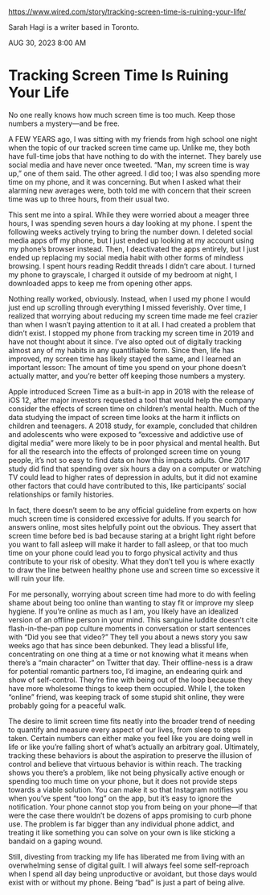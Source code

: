 https://www.wired.com/story/tracking-screen-time-is-ruining-your-life/

Sarah Hagi is a writer based in Toronto.

AUG 30, 2023 8:00 AM

# Tracking Screen Time Is Ruining Your Life

No one really knows how much screen time is too much. Keep those numbers a mystery—and be free.

A FEW YEARS ago, I was sitting with my friends from high school one night when the topic of our tracked screen time came up. Unlike me, they both have full-time jobs that have nothing to do with the internet. They barely use social media and have never once tweeted. “Man, my screen time is way up,” one of them said. The other agreed. I did too; I was also spending more time on my phone, and it was concerning. But when I asked what their alarming new averages were, both told me with concern that their screen time was up to three hours, from their usual two.

This sent me into a spiral. While they were worried about a meager three hours, I was spending seven hours a day looking at my phone. I spent the following weeks actively trying to bring the number down. I deleted social media apps off my phone, but I just ended up looking at my account using my phone’s browser instead. Then, I deactivated the apps entirely, but I just ended up replacing my social media habit with other forms of mindless browsing. I spent hours reading Reddit threads I didn’t care about. I turned my phone to grayscale, I charged it outside of my bedroom at night, I downloaded apps to keep me from opening other apps.

Nothing really worked, obviously. Instead, when I used my phone I would just end up scrolling through everything I missed feverishly. Over time, I realized that worrying about reducing my screen time made me feel crazier than when I wasn’t paying attention to it at all. I had created a problem that didn’t exist. I stopped my phone from tracking my screen time in 2019 and have not thought about it since. I’ve also opted out of digitally tracking almost any of my habits in any quantifiable form. Since then, life has improved, my screen time has likely stayed the same, and I learned an important lesson: The amount of time you spend on your phone doesn’t actually matter, and you’re better off keeping those numbers a mystery.

Apple introduced Screen Time as a built-in app in 2018 with the release of iOS 12, after major investors requested a tool that would help the company consider the effects of screen time on children’s mental health. Much of the data studying the impact of screen time looks at the harm it inflicts on children and teenagers. A 2018 study, for example, concluded that children and adolescents who were exposed to “excessive and addictive use of digital media” were more likely to be in poor physical and mental health. But for all the research into the effects of prolonged screen time on young people, it’s not so easy to find data on how this impacts adults. One 2017 study did find that spending over six hours a day on a computer or watching TV could lead to higher rates of depression in adults, but it did not examine other factors that could have contributed to this, like participants’ social relationships or family histories.

In fact, there doesn’t seem to be any official guideline from experts on how much screen time is considered excessive for adults. If you search for answers online, most sites helpfully point out the obvious. They assert that screen time before bed is bad because staring at a bright light right before you want to fall asleep will make it harder to fall asleep, or that too much time on your phone could lead you to forgo physical activity and thus contribute to your risk of obesity. What they don’t tell you is where exactly to draw the line between healthy phone use and screen time so excessive it will ruin your life.

For me personally, worrying about screen time had more to do with feeling shame about being too online than wanting to stay fit or improve my sleep hygiene. If you’re online as much as I am, you likely have an idealized version of an offline person in your mind. This sanguine luddite doesn’t cite flash-in-the-pan pop culture moments in conversation or start sentences with “Did you see that video?” They tell you about a news story you saw weeks ago that has since been debunked. They lead a blissful life, concentrating on one thing at a time or not knowing what it means when there’s a “main character” on Twitter that day. Their offline-ness is a draw for potential romantic partners too, I’d imagine, an endearing quirk and show of self-control. They’re fine with being out of the loop because they have more wholesome things to keep them occupied. While I, the token “online” friend, was keeping track of some stupid shit online, they were probably going for a peaceful walk.

The desire to limit screen time fits neatly into the broader trend of needing to quantify and measure every aspect of our lives, from sleep to steps taken. Certain numbers can either make you feel like you are doing well in life or like you’re falling short of what’s actually an arbitrary goal. Ultimately, tracking these behaviors is about the aspiration to preserve the illusion of control and believe that virtuous behavior is within reach. The tracking shows you there’s a problem, like not being physically active enough or spending too much time on your phone, but it does not provide steps towards a viable solution. You can make it so that Instagram notifies you when you’ve spent “too long” on the app, but it’s easy to ignore the notification. Your phone cannot stop you from being on your phone—if that were the case there wouldn’t be dozens of apps promising to curb phone use. The problem is far bigger than any individual phone addict, and treating it like something you can solve on your own is like sticking a bandaid on a gaping wound.

Still, divesting from tracking my life has liberated me from living with an overwhelming sense of digital guilt. I will always feel some self-reproach when I spend all day being unproductive or avoidant, but those days would exist with or without my phone. Being “bad” is just a part of being alive.
